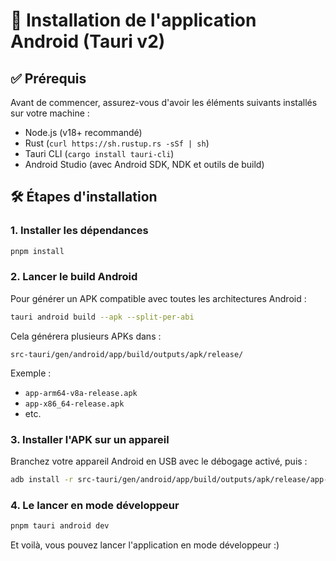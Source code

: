 # 📱 Installation de l'application Android (Tauri v2)

## ✅ Prérequis

Avant de commencer, assurez-vous d'avoir les éléments suivants installés sur votre machine :

- Node.js (v18+ recommandé)
- Rust (`curl https://sh.rustup.rs -sSf | sh`)
- Tauri CLI (`cargo install tauri-cli`)
- Android Studio (avec Android SDK, NDK et outils de build)

## 🛠 Étapes d'installation

### 1. Installer les dépendances

```bash
pnpm install
```

### 2. Lancer le build Android

Pour générer un APK compatible avec toutes les architectures Android :

```bash
tauri android build --apk --split-per-abi
```

Cela générera plusieurs APKs dans :

```
src-tauri/gen/android/app/build/outputs/apk/release/
```

Exemple :
- `app-arm64-v8a-release.apk`
- `app-x86_64-release.apk`
- etc.

### 3. Installer l'APK sur un appareil

Branchez votre appareil Android en USB avec le débogage activé, puis :

```bash
adb install -r src-tauri/gen/android/app/build/outputs/apk/release/app-arm64-v8a-release.apk
```

### 4. Le lancer en mode développeur

```bash
pnpm tauri android dev
```

Et voilà, vous pouvez lancer l'application en mode développeur :)